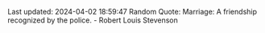 Last updated: 2024-04-02 18:59:47
Random Quote: Marriage: A friendship recognized by the police. - Robert Louis Stevenson